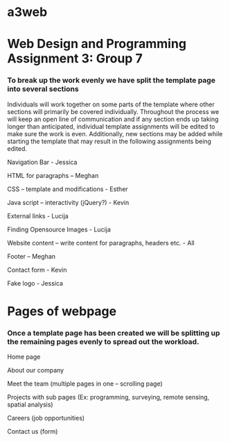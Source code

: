 # a3web
# Web Design and Programming Assignment 3: Group 7

### To break up the work evenly we have split the template page into several sections 

Individuals will work together on some parts of the template where other sections will primarily be covered individually. Throughout the process we will keep an open line of communication and if any section ends up taking longer than anticipated, individual template assignments will be edited to make sure the work is even. Additionally, new sections may be added while starting the template that may result in the following assignments being edited. 

Navigation Bar - Jessica 

HTML for paragraphs – Meghan  

CSS – template and modifications - Esther 

Java script – interactivity (jQuery?) - Kevin

External links - Lucija 

Finding Opensource Images - Lucija 

Website content – write content for paragraphs, headers etc. - All

Footer – Meghan  

Contact form - Kevin 

Fake logo - Jessica 

# Pages of webpage 

### Once a template page has been created we will be splitting up the remaining pages evenly to spread out the workload. 

Home page  

About our company  

Meet the team (multiple pages in one – scrolling page) 

Projects with sub pages (Ex: programming, surveying, remote sensing, spatial analysis)

Careers (job opportunities) 

Contact us (form) 
